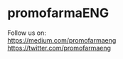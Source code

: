 # promofarmaENG

Follow us on:  
https://medium.com/promofarmaeng  
https://twitter.com/promofarmaeng
